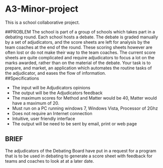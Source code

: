 A3-Minor-project
================
This is a school collaborative project.

##PROBLEM
The school is part of a group of schools which takes part in a debating round.  Each school hosts a debate.  The debate is graded manually by a set of adjudicators, and the score sheets are left for analysis by the team coaches at the end of the round.  These scoring sheets however are often lost or do not make their way to the team coaches.  The current score sheets are quite complicated and require adjudicators to focus a lot on the marks awarded, rather than on the material of the debate.  Your task is to prepare, and market, an application which automates the routine tasks of the adjudicator, and eases the flow of information.   
##Specifications
  - The input will be Adjudicators opinions 
  - The output will be the Adjudicators feedback 
  - The maximum scores for Method and Matter would be 40, Matter would have a maximum    of 20.
  - Must run on a PC running windows 7,  Windows Vista, Processor of  2Ghz 
  - Does not require an Internet connection 
  - Intuitive, user friendly interface 
  - The output will be need to be sent by email, print or  web page 

## BRIEF
The adjudicators of the Debating Board have put in a request for a program that is to be used in debating to generate a score sheet with feedback for teams and coaches to look at at a later date.

